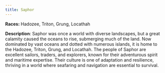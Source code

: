```yaml
---
title: Saphor
---
```


**Races:** Hadozee, Triton, Grung, Locathah

**Description**: Saphor was once a world with diverse landscapes, but a great calamity caused the oceans to rise, submerging much of the land. Now dominated by vast oceans and dotted with numerous islands, it is home to the Hadozee, Triton, Grung, and Locathah. The people of Saphor are excellent sailors, traders, and explorers, known for their adventurous spirit and maritime expertise. Their culture is one of adaptation and resilience, thriving in a world where seafaring and navigation are essential to survival.

<!--more-->

